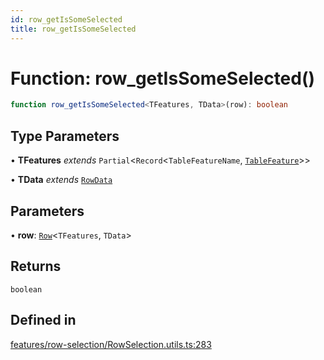 ```yaml
---
id: row_getIsSomeSelected
title: row_getIsSomeSelected
---
```


# Function: row\_getIsSomeSelected()

```ts
function row_getIsSomeSelected<TFeatures, TData>(row): boolean
```

## Type Parameters

• **TFeatures** *extends* `Partial`\<`Record`\<`TableFeatureName`, [`TableFeature`](../interfaces/tablefeature.md)\>\>

• **TData** *extends* [`RowData`](../type-aliases/rowdata.md)

## Parameters

• **row**: [`Row`](../type-aliases/row.md)\<`TFeatures`, `TData`\>

## Returns

`boolean`

## Defined in

[features/row-selection/RowSelection.utils.ts:283](https://github.com/TanStack/table/blob/main/packages/table-core/src/features/row-selection/RowSelection.utils.ts#L283)
